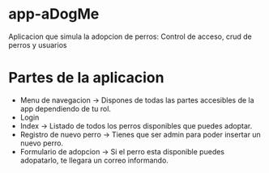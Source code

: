 # app-aDogMe
Aplicacion que simula la adopcion de perros: Control de acceso, crud de perros y usuarios
# Partes de la aplicacion
- Menu de navegacion -> Dispones de todas las partes accesibles de la app dependiendo de tu rol.
- Login
- Index -> Listado de todos los perros disponibles que puedes adoptar.
- Registro de nuevo perro -> Tienes que ser admin para poder insertar un nuevo perro.
- Formulario de adopcion -> Si el perro esta disponible puedes adopatarlo, te llegara un correo informando.
